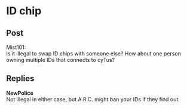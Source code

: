 # ID chip
## Post
Mist101:<br>
Is it illegal to swap ID chips with someone else? How about one person owning multiple IDs that connects to cyTus?<br>

## Replies
**NewPolice**<br>
Not illegal in either case, but A.R.C. might ban your IDs if they find out.

